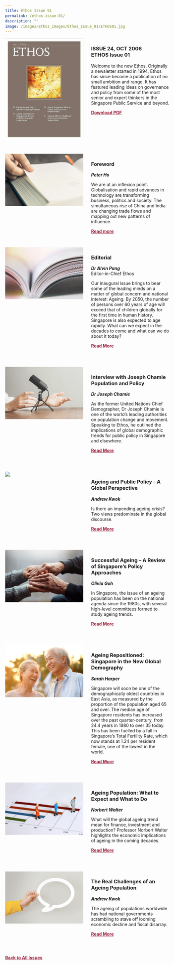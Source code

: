 ```yaml
---
title: Ethos Issue 01
permalink: /ethos-issue-01/
description: ""
image: /images/Ethos_Images/Ethos_Issue_01/ETHOS01.jpg
---
```

<style>

.back a
{
	color: #9f2943;
	font-weight: bold;
	}
	


.text
{
	width: 50%;
}	
	
.img1 img
{
margin-top:25px;	
}	
	
.img img
{
margin-top:15px;	
}		
	
.button1 a
{
	color: #9f2943;
	font-weight:bold;
}
	

.grid-container {
	display: grid;
	grid-template-columns: 50% 50%;
	grid-column-gap: 5%;
	margin-bottom: 5%;
	}	
	
@media only screen and (max-width: 600px) {
	.grid-container {
		display: block;
	}
}	
</style>
<div class="grid-container">
        <div><img src="/images/Ethos_Images/Ethos_Issue_01/ETHOS01.jpg"></div>
        <div><h3><span class="cat">ISSUE 24, OCT 2006</span>
            <br>ETHOS Issue 01</h3>	
            <p>Welcome to the new Ethos. Originally a newsletter started in 1994, Ethos has since become a publication of no small ambition and range. It has featured leading ideas on governance and policy from some of the most senior and expert thinkers in the Singapore Public Service and beyond.</p>
            
            
   <div class="button1"><a target="_blank" href="https://go.gov.sg/ethos-issue-01">Download PDF</a></div>
	</div>
   </div>
    
 <br>
 
<div class="grid-container">
	<div><img src="/images/Landing_Banner_Images/tile_preface_foreword.jpg"></div>
	<div>
		<h3>Foreword</h3>
		<b><i>Peter Ho</i></b>
		<p>We are at an inflexion point. Globalisation and rapid advances in technology are transforming business, politics and society. The simultaneous rise of China and India are changing trade flows and mapping out new patterns of influence. </p>
	
<div class="button1"><a target="_blank" href="/ethos-issue-01/foreword/">Read more</a></div>
</div>
</div> 

 <br>	
<div class="grid-container">
        <div><img src="/images/Landing_Banner_Images/tile_editorial.jpg">
	</div>
        <div><h3>Editorial </h3>
            <b><i>Dr Alvin Pang</i></b>
            <figcaption>
            Editor-in-Chief Ethos
            </figcaption>
                
 <p>Our inaugural issue brings to bear some of the leading minds on a matter of global concern and national interest: Ageing. By 2050, the number of persons over 60 years of age will exceed that of children globally for the first time in human history. Singapore is also expected to age rapidly. What can we expect in the decades to come and what can we do about it today?</p>	
            
<div class="button1"><a target="_blank" href="/ethos-issue-01/editorial/">Read More</a></div> <br></div>
    </div>

 <br>	
 
 
 <div class="grid-container">
        <div><img src="/images/Landing_Banner_Images/tile_interviews.jpg">
	</div>
        <div><h3>Interview with Joseph Chamie Population
and Policy</h3>
            <b><i>Dr Joseph Chamie </i></b>
                
  <p>As the former United Nations Chief Demographer, Dr Joseph Chamie is one of the world’s leading authorities on population change and movement. Speaking to Ethos, he outlined the implications of global demographic trends for public policy in Singapore and elsewhere.</p>	
            
<div class="button1"><a target="_blank" href="/ethos-issue-01/interview-with-joseph-chamie-population-and-policy/">Read More</a></div> <br></div>
    </div>
		
<br>	


<div class="grid-container">
        <div><img src="/images/Ethos_Images/Ethos_Issue_01/1_Teaser_Ageing%20and%20Public%20Policy%20–%20A%20Global%20Perspective.jpg"></div>
  <div>
	<h3>Ageing and Public Policy - A Global Perspective</h3>
            <b><i>Andrew Kwok</i></b>
            
<p>Is there an impending ageing crisis? Two views predominate in the global discourse.</p>	
            
<div class="button1"><a target="_blank" href="/ethos-issue-01/ageing-and-public-policy-aglobal-perspective/">Read More</a></div><br></div>
    </div>
		
		
<br>
<div class="grid-container">
      <div><img src="/images/Ethos_Images/Ethos_Issue_01/1_Teaser_Successful%20Ageing%20–%20A%20Review%20of%20Singapore’s%20Policy%20Approaches.jpg">
</div>
        <div><h3>Successful Ageing –
A Review of Singapore’s Policy Approaches</h3>
            <b><i>Olivia Goh</i></b>
<p>In Singapore, the issue of an ageing population has been on
the national agenda since the 1980s, with several high-level
committees formed to study ageing trends.</p>	
            
<div class="button1"><a target="_blank" href="/ethos-issue-01/successful-ageing-a-review-of-singapores-policy-approaches/">Read More</a></div><br></div>
    </div>
    
<br>    
<div class="grid-container">
<div><img src="/images/Ethos_Images/Ethos_Issue_01/1_Teaser_Ageing%20Repositioned-%20Singapore%20in%20the%20New%20Global%20Demography.jpg">
</div>

<div><h3>Ageing Repositioned:
Singapore in the New Global Demography</h3>
            <b><i>Sarah Harper</i></b>
            
<p>Singapore will soon be one of the demographically oldest countries in East Asia, as measured by the proportion of the population aged 65 and over. The median age of Singapore residents has increased over the past quarter-century, from 24.4 years in 1980 to over 35 today. This has been fuelled by a fall in Singapore’s Total Fertility Rate, which now stands at 1.24 per resident female, one of the lowest in the world.</p>	
            
<div class="button1"><a target="_blank" href="/ethos-issue-01/ageing-repositioned-singapore-in-the-new-global-demography/">Read More</a></div><br></div>
    </div>
    
<br>    
<div class="grid-container">
        <div><img src="/images/Ethos_Images/Ethos_Issue_01/1_Teaser_Ageing%20Population-%20What%20to%20Expect%20and%20What%20to%20Do.jpg"></div>
<div><h3>Ageing Population:
What to Expect and What to Do</h3>
            <b><i>Norbert Walter</i></b>
  <p>What will the global ageing trend mean for finance, investment
and production? Professor Norbert Walter highlights the economic implications of ageing in the coming decades.</p>	
            
<div class="button1"><a target="_blank" href="/ethos-issue-01/ageing-population-what-to-expect-and-what-to-do/">Read More</a></div><br></div>
    </div>
<br>
<div class="grid-container">
        <div><img src="/images/Landing_Banner_Images/tile_opinion.jpg"></div>
<div><h3>The Real Challenges of an Ageing Population</h3>
            <b><i>Andrew Kwok</i></b>
            
<p>The ageing of populations worldwide has had national governments scrambling to stave off looming economic decline and fiscal disarray.</p>	
            
<div class="button1"><a target="_blank" href="/ethos-issue-01/the-real-challenges-of-an-ageing-population/">Read More</a></div><br></div>
</div>

 <br>	




<div class="back">
<a href="/all-issues/">Back to All Issues</a>
</div>